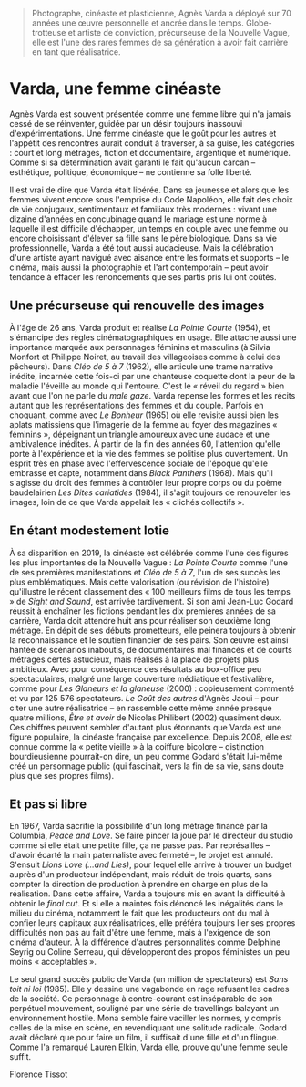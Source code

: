 > Photographe, cinéaste et plasticienne, Agnès Varda a déployé sur 70 années une œuvre personnelle et ancrée dans le temps. Globe-trotteuse et artiste de conviction, précurseuse de la Nouvelle Vague, elle est l'une des rares femmes de sa génération à avoir fait carrière en tant que réalisatrice.

# Varda, une femme cinéaste

Agnès Varda est souvent présentée comme une femme libre qui n'a jamais cessé de se réinventer, guidée par un désir toujours inassouvi d'expérimentations. Une femme cinéaste que le goût pour les autres et l'appétit des rencontres aurait conduit à traverser, à sa guise, les catégories : court et long métrages, fiction et documentaire, argentique et numérique. Comme si sa détermination avait garanti le fait qu'aucun carcan – esthétique, politique, économique – ne contienne sa folle liberté.

Il est vrai de dire que Varda était libérée. Dans sa jeunesse et alors que les femmes vivent encore sous l'emprise du Code Napoléon, elle fait des choix de vie conjugaux, sentimentaux et familiaux très modernes : vivant une dizaine d'années en concubinage quand le mariage est une norme à laquelle il est difficile d'échapper, un temps en couple avec une femme ou encore choisissant d'élever sa fille sans le père biologique. Dans sa vie professionnelle, Varda a été tout aussi audacieuse. Mais la célébration d'une artiste ayant navigué avec aisance entre les formats et supports – le cinéma, mais aussi la photographie et l'art contemporain – peut avoir tendance à effacer les renoncements que ses partis pris lui ont coûtés.

## Une précurseuse qui renouvelle des images

À l'âge de 26 ans, Varda produit et réalise _La Pointe Courte_ (1954), et s'émancipe des règles cinématographiques en usage. Elle attache aussi une importance marquée aux personnages féminins et masculins (à Silvia Monfort et Philippe Noiret, au travail des villageoises comme à celui des pêcheurs). Dans _Cléo de 5 à 7_ (1962), elle articule une trame narrative inédite, incarnée cette fois-ci par une chanteuse coquette dont la peur de la maladie l'éveille au monde qui l'entoure. C'est le « réveil du regard » bien avant que l'on ne parle du _male gaze_. Varda repense les formes et les récits autant que les représentations des femmes et du couple. Parfois en choquant, comme avec _Le Bonheur_ (1965) où elle revisite aussi bien les aplats matissiens que l'imagerie de la femme au foyer des magazines « féminins », dépeignant un triangle amoureux avec une audace et une ambivalence inédites. À partir de la fin des années 60, l'attention qu'elle porte à l'expérience et la vie des femmes se politise plus ouvertement. Un esprit très en phase avec l'effervescence sociale de l'époque qu'elle embrasse et capte, notamment dans _Black Panthers_ (1968). Mais qu'il s'agisse du droit des femmes à contrôler leur propre corps ou du poème baudelairien _Les Dites cariatides_ (1984), il s'agit toujours de renouveler les images, loin de ce que Varda appelait les « clichés collectifs ».

## En étant modestement lotie

À sa disparition en 2019, la cinéaste est célébrée comme l'une des figures les plus importantes de la Nouvelle Vague : _La Pointe Courte_ comme l'une de ses premières manifestations et _Cléo de 5 à 7_, l'un de ses succès les plus emblématiques. Mais cette valorisation (ou révision de l'histoire) qu'illustre le récent classement des « 100 meilleurs films de tous les temps » de _Sight and Sound_, est arrivée tardivement. Si son ami Jean-Luc Godard réussit à enchaîner les fictions pendant les dix premières années de sa carrière, Varda doit attendre huit ans pour réaliser son deuxième long métrage. En dépit de ses débuts prometteurs, elle peinera toujours à obtenir la reconnaissance et le soutien financier de ses pairs. Son œuvre est ainsi hantée de scénarios inaboutis, de documentaires mal financés et de courts métrages certes astucieux, mais réalisés à la place de projets plus ambitieux. Avec pour conséquence des résultats au box-office peu spectaculaires, malgré une large couverture médiatique et festivalière, comme pour _Les Glaneurs et la glaneuse_ (2000) : copieusement commenté et vu par 125 576 spectateurs. _Le Goût des autres_ d'Agnès Jaoui – pour citer une autre réalisatrice – en rassemble cette même année presque quatre millions, _Être et avoir_ de Nicolas Philibert (2002) quasiment deux. Ces chiffres peuvent sembler d'autant plus étonnants que Varda est une figure populaire, la cinéaste française par excellence. Depuis 2008, elle est connue comme la « petite vieille » à la coiffure bicolore – distinction bourdieusienne pourrait-on dire, un peu comme Godard s'était lui-même créé un personnage public (qui fascinait, vers la fin de sa vie, sans doute plus que ses propres films).

## Et pas si libre

En 1967, Varda sacrifie la possibilité d'un long métrage financé par la Columbia, _Peace and Love_. Se faire pincer la joue par le directeur du studio comme si elle était une petite fille, ça ne passe pas. Par représailles – d'avoir écarté la main paternaliste avec fermeté –, le projet est annulé. S'ensuit _Lions Love (...and Lies)_, pour lequel elle arrive à trouver un budget auprès d'un producteur indépendant, mais réduit de trois quarts, sans compter la direction de production à prendre en charge en plus de la réalisation. Dans cette affaire, Varda a toujours mis en avant la difficulté à obtenir le _final cut_. Et si elle a maintes fois dénoncé les inégalités dans le milieu du cinéma, notamment le fait que les producteurs ont du mal à confier leurs capitaux aux réalisatrices, elle préféra toujours lier ses propres difficultés non pas au fait d'être une femme, mais à l'exigence de son cinéma d'auteur. À la différence d'autres personnalités comme Delphine Seyrig ou Coline Serreau, qui développeront des propos féministes un peu moins « acceptables ».

Le seul grand succès public de Varda (un million de spectateurs) est _Sans toit ni loi_ (1985). Elle y dessine une vagabonde en rage refusant les cadres de la société. Ce personnage à contre-courant est inséparable de son perpétuel mouvement, souligné par une série de travellings balayant un environnement hostile. Mona semble faire vaciller les normes, y compris celles de la mise en scène, en revendiquant une solitude radicale. Godard avait déclaré que pour faire un film, il suffisait d'une fille et d'un flingue. Comme l'a remarqué Lauren Elkin, Varda elle, prouve qu'une femme seule suffit.

Florence Tissot

